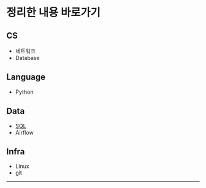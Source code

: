 # 정리한 내용 바로가기

## CS

-   네트워크
-   Database

## Language

-   Python

## Data

-   [SQL](data/sql/)
-   Airflow

## Infra

-   Linux
-   git



---



